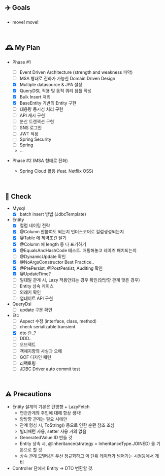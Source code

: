 ## ✈️ Goals

- move! move!

<br>

## 🕰 My Plan

- Phase #1
    - [ ] Event Driven Architecture (strength and weakness 파악)
    - [ ] MSA 형태로 진화가 가능한 Domain Driven Design
    - [x] Multiple datasource & JPA 설정
    - [x] QueryDSL 적용 및 동적 쿼리 샘플 작성
    - [x] Bulk Insert 처리
    - [x] BaseEntity 기반의 Entity 구현
    - [ ] 대용량 동시성 처리 구현
    - [ ] API 캐시 구현
    - [ ] 분산 트랜잭션 구현
    - [ ] SNS 로그인
    - [ ] JWT 적용
    - [ ] Spring Security
    - [ ] Spring
    - ...

- Phase #2 (MSA 형태로 진화)
    - Spring Cloud 활용 (feat. Netflix OSS)

<br>

## 📍 Check

- Mysql
    - [x] batch insert 방법 (JdbcTemplate)
- Entity
    - [x] 컬럼 네이밍 전략
    - [x] @Column 안붙여도 되는지 언더스코어로 컬럼생성되는지
    - [x] @Table 에 제약조건 달기
    - [x] @Column 에 length 등 다 표기하기
    - [x] @EqualsAndHashCode 테스트. 매핑해놓고 레이즈 패치되는지
    - [ ] @DynamicUpdate 확인
    - [x] @NoArgsConstructor Best Practice..
    - [X] @PrePersist, @PostPersist, Auditing 확인
    - [x] @UpdateTime?
    - [ ] 일대일 관계 시, Lazy 적용안되는 경우 확인(양방향 관계 맺은 경우)
    - [ ] Entity 상속 케이스
    - [ ] 외래키 확인
    - [ ] 업데이트 API 구현
- QueryDsl
    - [ ] update 구문 확인
- Etc
    - [ ] Aspect 수정 (interface, class, method)
    - [ ] check serializable transient
    - [x] dto 란..?
    - [ ] DDD..
    - [ ] 오브젝트
    - [ ] 객체지향의 사실과 오해
    - [ ] GOF 디자인 패턴
    - [ ] 리팩토링
    - [ ] JDBC Driver auto commit test

<br>

## ⚠️ Precautions

- Entity 설계의 기본은 단방향 + LazyFetch
    - 연관관계의 주인에 대해 항상 생각!
    - 양방향 관계는 필요 시에만
    - 관계 형성 시, ToString() 등으로 인한 순환 참조 조심
    - 빌더패턴 사용, setter 사용 거의 없음
    - GeneratedValue ID 만들 것
    - Entity 상속 시, @Inheritance(strategy = InheritanceType.JOINED) 을 기본으로 할 것
    - 상속 관계 모델링은 우선 정규화하고 억 단위 데이터가 넘어가는 시점등에서 개비
- Controller 단에서 Entity -> DTO 변환할 것.
